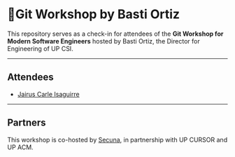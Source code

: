# 🚀Git Workshop by Basti Ortiz

This repository serves as a check-in for attendees of the **Git Workshop for Modern Software Engineers** hosted by Basti Ortiz, the Director for Engineering of UP CSI.

---
## Attendees
* [Jairus Carle Isaguirre](https://github.com/RandomGuyJCI)

---
## Partners
This workshop is co-hosted by [Secuna](https://secuna.io), in partnership with UP CURSOR and UP ACM.
